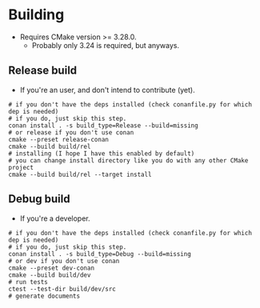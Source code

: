# Building

- Requires CMake version >= 3.28.0.
  - Probably only 3.24 is required, but anyways.

## Release build

- If you're an user, and don't intend to contribute (yet).

```shell
# if you don't have the deps installed (check conanfile.py for which dep is needed)
# if you do, just skip this step.
conan install . -s build_type=Release --build=missing
# or release if you don't use conan
cmake --preset release-conan
cmake --build build/rel
# installing (I hope I have this enabled by default)
# you can change install directory like you do with any other CMake project
cmake --build build/rel --target install
```

## Debug build

- If you're a developer.

```shell
# if you don't have the deps installed (check conanfile.py for which dep is needed)
# if you do, just skip this step.
conan install . -s build_type=Debug --build=missing
# or dev if you don't use conan
cmake --preset dev-conan
cmake --build build/dev
# run tests
ctest --test-dir build/dev/src
# generate documents
```
